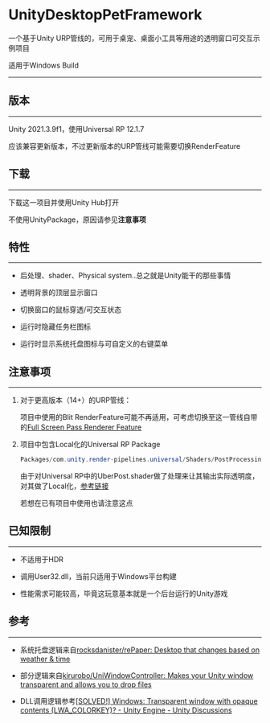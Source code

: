 # UnityDesktopPetFramework

一个基于Unity URP管线的，可用于桌宠、桌面小工具等用途的透明窗口可交互示例项目

适用于Windows Build

---

## 版本

---

Unity 2021.3.9f1，使用Universal RP 12.1.7

应该兼容更新版本，不过更新版本的URP管线可能需要切换RenderFeature

## 下载

---

下载这一项目并使用Unity Hub打开

不使用UnityPackage，原因请参见**注意事项**

## 特性

---

- 后处理、shader、Physical system..总之就是Unity能干的那些事情

- 透明背景的顶层显示窗口

- 切换窗口的鼠标穿透/可交互状态

- 运行时隐藏任务栏图标

- 运行时显示系统托盘图标与可自定义的右键菜单

## 注意事项

---

1. 对于更高版本（14+）的URP管线：

   项目中使用的Blit RenderFeature可能不再适用，可考虑切换至这一管线自带的[Full Screen Pass Renderer Feature](https://docs.unity3d.com/Packages/com.unity.render-pipelines.universal@14.0/manual/renderer-features/renderer-feature-full-screen-pass.html)

2. 项目中包含Local化的Universal RP Package

   ```csharp
   Packages/com.unity.render-pipelines.universal/Shaders/PostProcessing/UberPost.shader
   ```

   由于对Universal RP中的UberPost.shader做了处理来让其输出实际透明度，对其做了Local化，[参考链接](https://discussions.unity.com/t/urp-camera-doesnt-allow-transparency-obs-overlay/878585/13)

   若想在已有项目中使用也请注意这点

## 已知限制

---

- 不适用于HDR

- 调用User32.dll，当前只适用于Windows平台构建

- 性能需求可能较高，毕竟这玩意基本就是一个后台运行的Unity游戏

## 参考

---

- 系统托盘逻辑来自[rocksdanister/rePaper: Desktop that changes based on weather & time](https://github.com/rocksdanister/rePaper)

- 部分逻辑来自[kirurobo/UniWindowController: Makes your Unity window transparent and allows you to drop files](https://github.com/kirurobo/uniwindowcontroller)

- DLL调用逻辑参考[\[SOLVED!\] Windows: Transparent window with opaque contents (LWA_COLORKEY)? - Unity Engine - Unity Discussions](https://discussions.unity.com/t/solved-windows-transparent-window-with-opaque-contents-lwa-colorkey/578948/97)